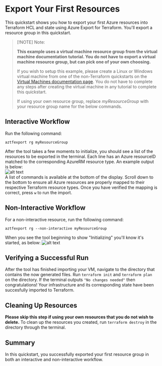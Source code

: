 # Export Your First Resources
This quickstart shows you how to export your first Azure resources into Terraform HCL and state using Azure Export for Terraform. You'll export a resource group in this quickstart.

> [!NOTE] Note:
>
> **This example uses a virtual machine resource group from the virtual machine documentation tutorial. You do not have to export a virtual machine resource group, but can pick one of your own choosing.**
>
> If you wish to setup this example, please create a Linux or Windows virtual machine from one of the non-Terraform quickstarts on the [Virtual Machines documentation page](https://learn.microsoft.com/en-us/azure/virtual-machines/). You do not have to complete any steps after creating the virtual machine in any tutorial to complete this quickstart.
>
> If using your own resource group, replace *myResourceGroup* with your resource group name for the below commands.

## Interactive Workflow
Run the following command:
```console
aztfexport rg myResourceGroup
```
After the tool takes a few moments to initialize, you should see a list of the resources to be exported in the terminal. Each line has an Azure resourceID matched to the corresponding AzureRM resource type. An example output is below:  
![alt text](vmdocdemo.png)  
A list of commands is available at the bottom of the display. Scroll down to the bottom to ensure all Azure resources are properly mapped to their respective Terraform resource types. Once you have verified the mapping is correct, press `w` to run the import. 
## Non-Interactive Workflow
For a non-interactive resource, run the following command:
```console
aztfexport rg --non-interactive myResourceGroup
```
When you see the tool beginning to show "Initializing" you'll know it's started, as below:
![alt text](noninteractive.png)
## Verifying a Successful Run
After the tool has finished importing your VM, navigate to the directory that contains the now generated files. Run `terraform init` and `terraform plan` on the directory. If the terminal outputs `"No changes needed"` then congratulations! Your infrastructure and its corresponding state have been succesfully imported to Terraform.
## Cleaning Up Resources
**Please skip this step if using your own resources that you do not wish to delete.** To clean up the resources you created, run `terraform destroy` in the directory through the terminal.
## Summary
In this quickstart, you successfully exported your first resource group in both an interactive and non-interactive workflow.